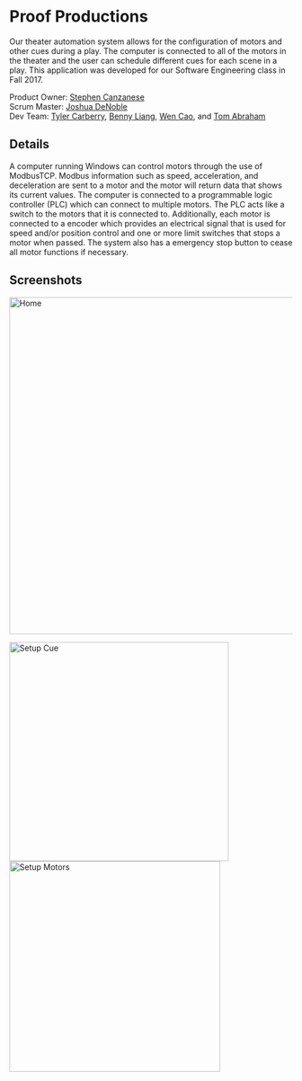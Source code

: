 # Proof Productions

Our theater automation system allows for the configuration of motors and other cues during a play. The computer is connected to all of the motors in the theater and the user can schedule different cues for each scene in a play. This application was developed for our Software Engineering class in Fall 2017.

Product Owner: [Stephen Canzanese](https://github.com/stephencanzanese)  
Scrum Master: [Joshua DeNoble](https://github.com/denoblej9)  
Dev Team: [Tyler Carberry](https://github.com/TylerCarberry), [Benny Liang](https://github.com/liangb6), [Wen Cao](https://github.com/caow2), and [Tom Abraham](https://github.com/abrahamt0)

## Details

A computer running Windows can control motors through the use of ModbusTCP. Modbus information such as speed, acceleration, and deceleration are sent to a motor and the motor will return data that shows its current values. The computer is connected to a programmable logic controller (PLC) which can connect to multiple motors. The PLC acts like a switch to the motors that it is connected to. Additionally, each motor is connected to a encoder which provides an electrical signal that is used for speed and/or position control and one or more limit switches that stops a motor when passed. The system also has a emergency stop button to cease all motor functions if necessary.

## Screenshots

<img width="600" alt="Home" src="https://user-images.githubusercontent.com/6628497/52029068-b2591400-24df-11e9-8b66-b69451493000.png">

<img width="390" alt="Setup Cue" src="https://user-images.githubusercontent.com/6628497/52029094-c270f380-24df-11e9-94d3-5c2074beb643.png"><img width="375" alt="Setup Motors" src="https://user-images.githubusercontent.com/6628497/52029078-b7b65e80-24df-11e9-89d9-894389f78386.png">

